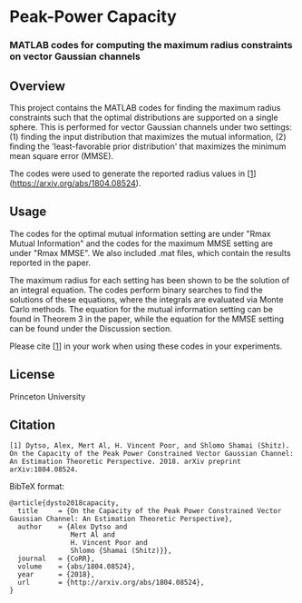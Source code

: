 # Peak-Power Capacity
### MATLAB codes for computing the maximum radius constraints on vector Gaussian channels

## Overview
This project contains the MATLAB codes for finding the maximum radius constraints such that the optimal distributions are supported on a single sphere. This is performed for vector Gaussian channels under two settings: (1) finding the input distribution that maximizes the mutual information, (2) finding the 'least-favorable prior distribution' that maximizes the minimum mean square error (MMSE).

The codes were used to generate the reported radius values in [[1](#citation)] (https://arxiv.org/abs/1804.08524).

## Usage
The codes for the optimal mutual information setting are under "Rmax Mutual Information" and the codes for the maximum MMSE setting are under "Rmax MMSE". We also included .mat files, which contain the results reported in the paper. 

The maximum radius for each setting has been shown to be the solution of an integral equation. The codes perform binary searches to find the solutions of these equations, where the integrals are evaluated via Monte Carlo methods. The equation for the mutual information setting can be found in Theorem 3 in the paper, while the equation for the MMSE setting can be found under the Discussion section.

Please cite [[1](#citation)] in your work when using these codes in your experiments.

## License
Princeton University

## Citation
```
[1] Dytso, Alex, Mert Al, H. Vincent Poor, and Shlomo Shamai (Shitz). On the Capacity of the Peak Power Constrained Vector Gaussian Channel: An Estimation Theoretic Perspective. 2018. arXiv preprint arXiv:1804.08524.
```

BibTeX format:
```
@article{dysto2018capacity,
  title     = {On the Capacity of the Peak Power Constrained Vector Gaussian Channel: An Estimation Theoretic Perspective},
  author    = {Alex Dytso and
               Mert Al and
               H. Vincent Poor and
               Shlomo {Shamai (Shitz)}},
  journal   = {CoRR},
  volume    = {abs/1804.08524},
  year      = {2018},
  url       = {http://arxiv.org/abs/1804.08524},
}
```
